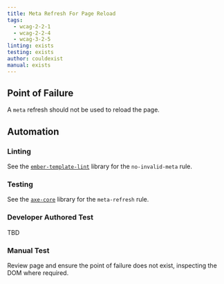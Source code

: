 ```yaml
---
title: Meta Refresh For Page Reload
tags: 
  - wcag-2-2-1
  - wcag-2-2-4
  - wcag-3-2-5
linting: exists
testing: exists
author: couldexist
manual: exists
---
```


## Point of Failure
A `meta` refresh should not be used to reload the page.

## Automation

### Linting
See the [`ember-template-lint`](https://github.com/ember-template-lint/ember-template-lint) library for the `no-invalid-meta` rule.

### Testing
See the [`axe-core`](https://github.com/dequelabs/axe-core) library for the `meta-refresh` rule.

### Developer Authored Test
TBD

### Manual Test
Review page and ensure the point of failure does not exist, inspecting the DOM where required.